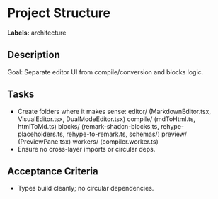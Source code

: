 # Project Structure

**Labels:** architecture

## Description

Goal: Separate editor UI from compile/conversion and blocks logic.

## Tasks

- Create folders where it makes sense:
  editor/ (MarkdownEditor.tsx, VisualEditor.tsx, DualModeEditor.tsx)
  compile/ (mdToHtml.ts, htmlToMd.ts)
  blocks/ (remark-shadcn-blocks.ts, rehype-placeholders.ts, rehype-to-remark.ts, schemas/)
  preview/ (PreviewPane.tsx)
  workers/ (compiler.worker.ts)
- Ensure no cross-layer imports or circular deps.

## Acceptance Criteria

- Types build cleanly; no circular dependencies.
